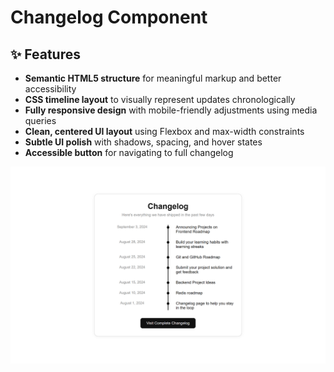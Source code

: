 # Changelog Component

## ✨ Features

* **Semantic HTML5 structure** for meaningful markup and better accessibility
* **CSS timeline layout** to visually represent updates chronologically
* **Fully responsive design** with mobile-friendly adjustments using media queries
* **Clean, centered UI layout** using Flexbox and max-width constraints
* **Subtle UI polish** with shadows, spacing, and hover states
* **Accessible button** for navigating to full changelog


![Changelog Component](changelog-component.png)